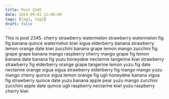 ```yaml
---
title: Post 2345
date: 2024-09-01 12:00:00
tags: [tag1, tag2]
draft: false
---
```

This is post 2345.
cherry
strawberry
watermelon
strawberry
watermelon
fig
fig
banana
quince
watermelon
kiwi
xigua
elderberry
banana
strawberry
lemon
orange
date
kiwi
zucchini
banana
grape
lemon
mango
zucchini
fig
grape
grape
banana
mango
raspberry
cherry
mango
grape
fig
lemon
banana
date
banana
fig
yuzu
honeydew
nectarine
tangerine
kiwi
strawberry
strawberry
fig
elderberry
orange
grape
tangerine
lemon
yuzu
fig
date
nectarine
orange
xigua
xigua
strawberry
elderberry
fig
mango
mango
yuzu
mango
cherry
quince
xigua
lemon
orange
fig
ugli
honeydew
banana
xigua
fig
strawberry
quince
date
yuzu
banana
apple
pear
yuzu
mango
zucchini
zucchini
apple
date
quince
ugli
raspberry
nectarine
kiwi
yuzu
raspberry
cherry
kiwi
